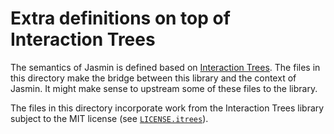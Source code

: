 # Extra definitions on top of Interaction Trees

The semantics of Jasmin is defined based on
[Interaction Trees](https://github.com/DeepSpec/InteractionTrees).
The files in this directory make the bridge between this library and
the context of Jasmin. It might make sense to upstream some of these files
to the library.

The files in this directory incorporate work from the Interaction Trees
library subject to the MIT license (see [`LICENSE.itrees`](LICENSE.itrees)).
